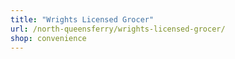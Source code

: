 ```yaml
---
title: "Wrights Licensed Grocer"
url: /north-queensferry/wrights-licensed-grocer/
shop: convenience
---
```

